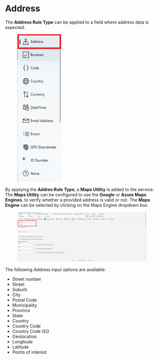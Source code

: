 # Address

The **Address Rule Type** can be applied to a field where address data is expected.

<figure><img src="../.gitbook/assets/image (146).png" alt=""><figcaption></figcaption></figure>

By applying the **Addres Rule Type**, a **Maps Utility** is added to the service. The **Maps Utility** can be configured to use the **Google** or **Azure Maps Engines**, to verify whether a provided address is valid or not. The **Maps Engine** can be selected by clicking on the Maps Engine dropdown box.

<figure><img src="../.gitbook/assets/image (162).png" alt=""><figcaption></figcaption></figure>

The following Address input options are available:

* Street number
* Street
* Suburb
* City
* Postal Code
* Municipality
* Province
* State
* Country
* Country Code
* Country Code ISO
* Geolocation
* Longitude
* Latitude
* Points of interest
